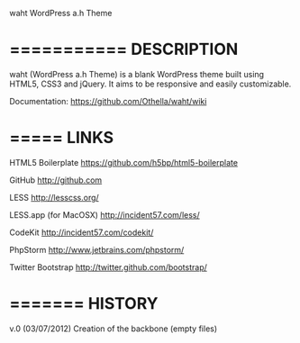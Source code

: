 waht
WordPress a.h Theme

===========
DESCRIPTION
===========

waht (WordPress a.h Theme) is a blank WordPress theme built using HTML5, CSS3 and jQuery.
It aims to be responsive and easily customizable.

Documentation:
    https://github.com/Othella/waht/wiki

=====
LINKS
=====

HTML5 Boilerplate
    https://github.com/h5bp/html5-boilerplate

GitHub
    http://github.com

LESS
    http://lesscss.org/

LESS.app (for MacOSX)
    http://incident57.com/less/

CodeKit
    http://incident57.com/codekit/

PhpStorm
    http://www.jetbrains.com/phpstorm/

Twitter Bootstrap
    http://twitter.github.com/bootstrap/

=======
HISTORY
=======

v.0 (03/07/2012)
    Creation of the backbone (empty files)